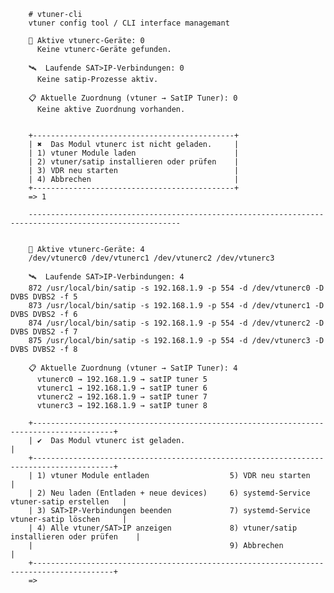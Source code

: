         # vtuner-cli
        vtuner config tool / CLI interface managemant 
        
        📡 Aktive vtunerc-Geräte: 0
          Keine vtunerc-Geräte gefunden.
        
        🛰️  Laufende SAT>IP-Verbindungen: 0
          Keine satip-Prozesse aktiv.
        
        📋 Aktuelle Zuordnung (vtuner → SatIP Tuner): 0
          Keine aktive Zuordnung vorhanden.
        
        
        +---------------------------------------------+
        | ✖  Das Modul vtunerc ist nicht geladen.     |
        | 1) vtuner Module laden                      |
        | 2) vtuner/satip installieren oder prüfen    |
        | 3) VDR neu starten                          |
        | 4) Abbrechen                                |
        +---------------------------------------------+
        => 1
        
        --------------------------------------------------------------------------------------------------------
        
        
        📡 Aktive vtunerc-Geräte: 4
        /dev/vtunerc0 /dev/vtunerc1 /dev/vtunerc2 /dev/vtunerc3 
        
        🛰️  Laufende SAT>IP-Verbindungen: 4
        872 /usr/local/bin/satip -s 192.168.1.9 -p 554 -d /dev/vtunerc0 -D DVBS DVBS2 -f 5
        873 /usr/local/bin/satip -s 192.168.1.9 -p 554 -d /dev/vtunerc1 -D DVBS DVBS2 -f 6
        874 /usr/local/bin/satip -s 192.168.1.9 -p 554 -d /dev/vtunerc2 -D DVBS DVBS2 -f 7
        875 /usr/local/bin/satip -s 192.168.1.9 -p 554 -d /dev/vtunerc3 -D DVBS DVBS2 -f 8
        
        📋 Aktuelle Zuordnung (vtuner → SatIP Tuner): 4
          vtunerc0 → 192.168.1.9 → satIP tuner 5 
          vtunerc1 → 192.168.1.9 → satIP tuner 6 
          vtunerc2 → 192.168.1.9 → satIP tuner 7 
          vtunerc3 → 192.168.1.9 → satIP tuner 8 
        
        +----------------------------------------------------------------------------------------+
        | ✔  Das Modul vtunerc ist geladen.                                                      |
        +----------------------------------------------------------------------------------------+
        | 1) vtuner Module entladen                  5) VDR neu starten                          |
        | 2) Neu laden (Entladen + neue devices)     6) systemd-Service vtuner-satip erstellen   |
        | 3) SAT>IP-Verbindungen beenden             7) systemd-Service vtuner-satip löschen     |
        | 4) Alle vtuner/SAT>IP anzeigen             8) vtuner/satip installieren oder prüfen    |
        |                                            9) Abbrechen                                |
        +----------------------------------------------------------------------------------------+
        => 

